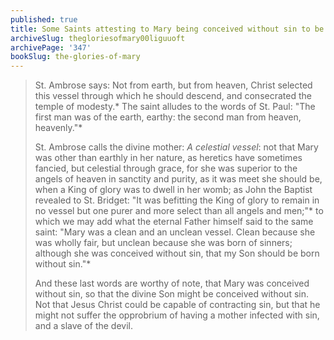 ```yaml
---
published: true
title: Some Saints attesting to Mary being conceived without sin to be a worthy vessel of the Son of God
archiveSlug: thegloriesofmary00liguuoft
archivePage: '347'
bookSlug: the-glories-of-mary
---
```


> St. Ambrose says: Not from earth, but from heaven, Christ selected this vessel through which he should descend, and consecrated the temple of modesty.\* The saint alludes to the words of St. Paul: "The first man was of the earth, earthy: the second man from heaven, heavenly."\*
>
> St. Ambrose calls the divine mother: *A celestial vessel*: not that Mary was other than earthly in her nature, as heretics have sometimes fancied, but celestial through grace, for she was superior to the angels of heaven in sanctity and purity, as it was meet she should be, when a King of glory was to dwell in her womb; as John the Baptist revealed to St. Bridget: "It was befitting the King of glory to remain in no vessel but one purer and more select than all angels and men;"\* to which we may add what the eternal Father himself said to the same saint: "Mary was a clean and an unclean vessel. Clean because she was wholly fair, but unclean because she was born of sinners; although she was conceived without sin, that my Son should be born without sin."\*
>
> And these last words are worthy of note, that Mary was conceived without sin, so that the divine Son might be conceived without sin. Not that Jesus Christ could be capable of contracting sin, but that he might not suffer the opprobrium of having a mother infected with sin, and a slave of the devil.
